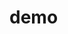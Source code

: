 # demo

<!-- Security scan triggered at 2025-09-02 17:11:37 -->

<!-- Security scan triggered at 2025-09-02 17:18:00 -->